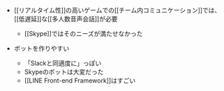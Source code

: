 
- [[リアルタイム性]]の高いゲームでの[[チーム内コミュニケーション]]では、[[低遅延]]な[[多人数音声会話]]が必要
    - [[Skype]]ではそのニーズが満たせなかった

- ボットを作りやすい
    - 「Slackと同適度に」っぽい
    - Skypeのボットは大変だった
    - [[LINE Front-end Framework]]はすごい
